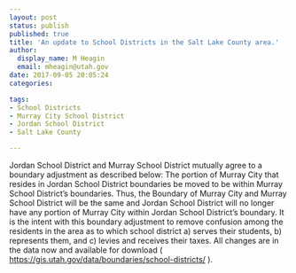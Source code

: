 ```yaml
---
layout: post
status: publish
published: true
title: 'An update to School Districts in the Salt Lake County area.'
author:
  display_name: M Heagin
  email: mheagin@utah.gov
date: 2017-09-05 20:05:24
categories:

tags:
- School Districts
- Murray City School District
- Jordan School District
- Salt Lake County

---
```


Jordan School District and Murray School District mutually agree to a boundary adjustment as described below:
The portion of Murray City that resides in Jordan School District boundaries be moved to be
within Murray School District’s boundaries. Thus, the Boundary of Murray City and Murray
School District will be the same and Jordan School District will no longer have any portion of
Murray City within Jordan School District’s boundary.
It is the intent with this boundary adjustment to remove confusion among the residents in the area as to which school district a) serves their students, b) represents them, and c) levies and receives their taxes.
All changes are in the data now and available for download ( https://gis.utah.gov/data/boundaries/school-districts/ ).

